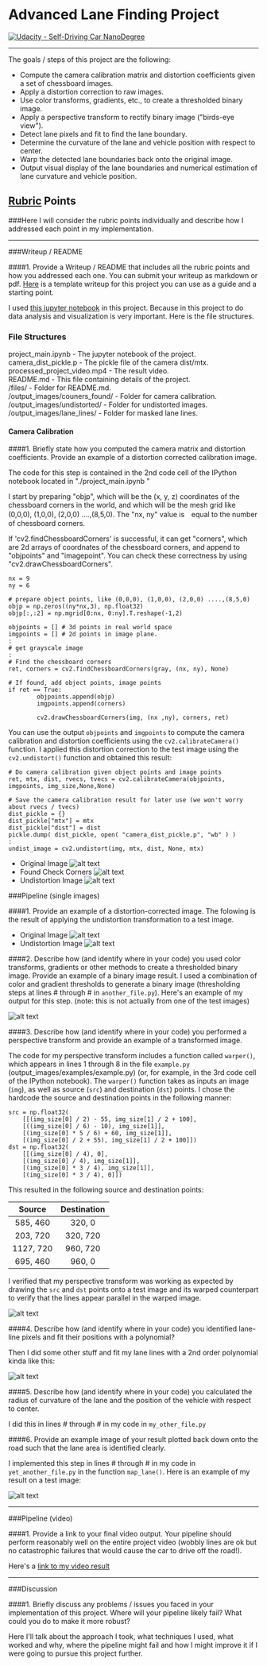 # Advanced Lane Finding Project

[![Udacity - Self-Driving Car NanoDegree](https://s3.amazonaws.com/udacity-sdc/github/shield-carnd.svg)](http://www.udacity.com/drive)

---

The goals / steps of this project are the following:

* Compute the camera calibration matrix and distortion coefficients given a set of chessboard images.
* Apply a distortion correction to raw images.
* Use color transforms, gradients, etc., to create a thresholded binary image.
* Apply a perspective transform to rectify binary image ("birds-eye view").
* Detect lane pixels and fit to find the lane boundary.
* Determine the curvature of the lane and vehicle position with respect to center.
* Warp the detected lane boundaries back onto the original image.
* Output visual display of the lane boundaries and numerical estimation of lane curvature and vehicle position.

[//]: # (Image References)

[camera_org]: ./camera_cal/calibration2.jpg "Distorted"
[camera_corner]: ./output_images/couners_found/calibration2.jpg "Counersfound"
[camera_undist]: ./output_images/undistorted/calibration2.jpg "Undistorted"
[test1_org]: ./test_images/test1.jpg "Distorted"
[test1_undist]: ./output_images/undistorted/test1.jpg "Undistorted"

[image2]: ./test_images/test1.jpg "Road Transformed"
[image3]: ./examples/binary_combo_example.jpg "Binary Example"
[image4]: ./examples/warped_straight_lines.jpg "Warp Example"
[image5]: ./examples/color_fit_lines.jpg "Fit Visual"
[image6]: ./examples/example_output.jpg "Output"
[video1]: ./project_video.mp4 "Video"

## [Rubric](https://review.udacity.com/#!/rubrics/571/view) Points
###Here I will consider the rubric points individually and describe how I addressed each point in my implementation.  

---
###Writeup / README

####1. Provide a Writeup / README that includes all the rubric points and how you addressed each one.  You can submit your writeup as markdown or pdf.  [Here](https://github.com/udacity/CarND-Advanced-Lane-Lines/blob/master/writeup_template.md) is a template writeup for this project you can use as a guide and a starting point.  

I used [this jupyter notebook](https://github.com/HidetoKimura/carnd_advanced_lane_lines/blob/master/project_main.ipynb) in this project. Because in this project to do data analysis and visualization is very important.
Here is the file structures.

### File Structures

project_main.ipynb - The jupyter notebook of the project.    
camera_dist_pickle.p - The pickle file of the camera dist/mtx.  
processed_project_video.mp4 - The result video.  
README.md - This file containing details of the project.  
/files/ - Folder for README.md.  
/output_images/couners_found/ - Folder for camera calibration.  
/output_images/undistorted/ - Folder for undistorted images.  
/output_images/lane_lines/ - Folder for masked lane lines.  


#### Camera Calibration

####1. Briefly state how you computed the camera matrix and distortion coefficients. Provide an example of a distortion corrected calibration image.

The code for this step is contained in the 2nd code cell of the IPython notebook located in "./project_main.ipynb " 

I start by preparing "objp", which will be the (x, y, z) coordinates of the chessboard corners in the world, and which will be the mesh grid like (0,0,0), (1,0,0), (2,0,0) ....,(8,5,0). The "nx, ny" value is　equal to the number of chessboard corners.

If 'cv2.findChessboardCorners' is successful, it can get "corners", which are 2d arrays of coordnates of the chessboard corners, and append to "objpoints" and "imagepoint". You can check these correctness by using "cv2.drawChessboardCorners".

~~~~
nx = 9
ny = 6

# prepare object points, like (0,0,0), (1,0,0), (2,0,0) ....,(8,5,0)
objp = np.zeros((ny*nx,3), np.float32)
objp[:,:2] = np.mgrid[0:nx, 0:ny].T.reshape(-1,2)

objpoints = [] # 3d points in real world space
imgpoints = [] # 2d points in image plane.
:
# get grayscale image
:
# Find the chessboard corners
ret, corners = cv2.findChessboardCorners(gray, (nx, ny), None)

# If found, add object points, image points
if ret == True:        
        objpoints.append(objp)
        imgpoints.append(corners)

        cv2.drawChessboardCorners(img, (nx ,ny), corners, ret)
~~~~

You can use the output `objpoints` and `imgpoints` to compute the camera calibration and distortion coefficients using the `cv2.calibrateCamera()` function.  I applied this distortion correction to the test image using the `cv2.undistort()` function and obtained this result: 

~~~~
# Do camera calibration given object points and image points
ret, mtx, dist, rvecs, tvecs = cv2.calibrateCamera(objpoints, imgpoints, img_size,None,None)

# Save the camera calibration result for later use (we won't worry about rvecs / tvecs)
dist_pickle = {}
dist_pickle["mtx"] = mtx
dist_pickle["dist"] = dist
pickle.dump( dist_pickle, open( "camera_dist_pickle.p", "wb" ) )
:
undist_image = cv2.undistort(img, mtx, dist, None, mtx)
~~~~~
- Original Image
![alt text][camera_org]
- Found Check Corners
![alt text][camera_corner]
- Undistortion Image
![alt text][camera_undist]

###Pipeline (single images)

####1. Provide an example of a distortion-corrected image.
The folowing is the result of applying the undistortion transformation to a test image.
- Original Image
![alt text][test1_org]
- Undistortion Image
![alt text][test1_undist]

####2. Describe how (and identify where in your code) you used color transforms, gradients or other methods to create a thresholded binary image.  Provide an example of a binary image result.
I used a combination of color and gradient thresholds to generate a binary image (thresholding steps at lines # through # in `another_file.py`).  Here's an example of my output for this step.  (note: this is not actually from one of the test images)

![alt text][image3]

####3. Describe how (and identify where in your code) you performed a perspective transform and provide an example of a transformed image.

The code for my perspective transform includes a function called `warper()`, which appears in lines 1 through 8 in the file `example.py` (output_images/examples/example.py) (or, for example, in the 3rd code cell of the IPython notebook).  The `warper()` function takes as inputs an image (`img`), as well as source (`src`) and destination (`dst`) points.  I chose the hardcode the source and destination points in the following manner:

```
src = np.float32(
    [[(img_size[0] / 2) - 55, img_size[1] / 2 + 100],
    [((img_size[0] / 6) - 10), img_size[1]],
    [(img_size[0] * 5 / 6) + 60, img_size[1]],
    [(img_size[0] / 2 + 55), img_size[1] / 2 + 100]])
dst = np.float32(
    [[(img_size[0] / 4), 0],
    [(img_size[0] / 4), img_size[1]],
    [(img_size[0] * 3 / 4), img_size[1]],
    [(img_size[0] * 3 / 4), 0]])

```
This resulted in the following source and destination points:

| Source        | Destination   | 
|:-------------:|:-------------:| 
| 585, 460      | 320, 0        | 
| 203, 720      | 320, 720      |
| 1127, 720     | 960, 720      |
| 695, 460      | 960, 0        |

I verified that my perspective transform was working as expected by drawing the `src` and `dst` points onto a test image and its warped counterpart to verify that the lines appear parallel in the warped image.

![alt text][image4]

####4. Describe how (and identify where in your code) you identified lane-line pixels and fit their positions with a polynomial?

Then I did some other stuff and fit my lane lines with a 2nd order polynomial kinda like this:

![alt text][image5]

####5. Describe how (and identify where in your code) you calculated the radius of curvature of the lane and the position of the vehicle with respect to center.

I did this in lines # through # in my code in `my_other_file.py`

####6. Provide an example image of your result plotted back down onto the road such that the lane area is identified clearly.

I implemented this step in lines # through # in my code in `yet_another_file.py` in the function `map_lane()`.  Here is an example of my result on a test image:

![alt text][image6]

---

###Pipeline (video)

####1. Provide a link to your final video output.  Your pipeline should perform reasonably well on the entire project video (wobbly lines are ok but no catastrophic failures that would cause the car to drive off the road!).

Here's a [link to my video result](./project_video.mp4)

---

###Discussion

####1. Briefly discuss any problems / issues you faced in your implementation of this project.  Where will your pipeline likely fail?  What could you do to make it more robust?

Here I'll talk about the approach I took, what techniques I used, what worked and why, where the pipeline might fail and how I might improve it if I were going to pursue this project further.  


